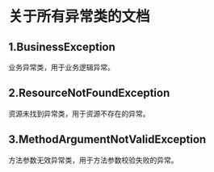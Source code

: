 # 关于所有异常类的文档

## 1.BusinessException

业务异常类，用于业务逻辑异常。

## 2.ResourceNotFoundException

资源未找到异常类，用于资源不存在的异常。

## 3.MethodArgumentNotValidException

方法参数无效异常类，用于方法参数校验失败的异常。